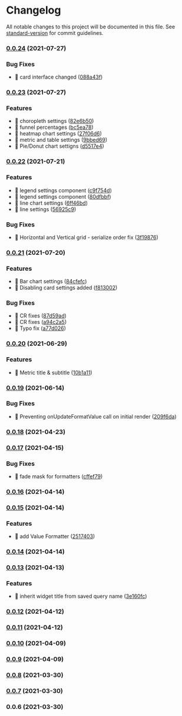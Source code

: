 # Changelog

All notable changes to this project will be documented in this file. See [standard-version](https://github.com/conventional-changelog/standard-version) for commit guidelines.

### [0.0.24](https://github.com/keen/query-creator/compare/v0.0.23...v0.0.24) (2021-07-27)


### Bug Fixes

* 🐛 card interface changed ([088a43f](https://github.com/keen/query-creator/commit/088a43fffc3e92f1363a0ae269c479acba25cfaf))

### [0.0.23](https://github.com/keen/query-creator/compare/v0.0.22...v0.0.23) (2021-07-27)


### Features

* 🎸 choropleth settings ([82e6b50](https://github.com/keen/query-creator/commit/82e6b509652b093cef359aa78d39bebb59646ee5))
* 🎸 funnel percentages ([bc5ea78](https://github.com/keen/query-creator/commit/bc5ea78bf996c8c36f4d81c9b9409dcdddee4ebe))
* 🎸 heatmap chart settings ([27f06d6](https://github.com/keen/query-creator/commit/27f06d61e088501e472498fbd145e8dafcbf6c75))
* 🎸 metric and table settings ([9bbed69](https://github.com/keen/query-creator/commit/9bbed695e6cdfcc070dacaa2db2784cef060f4be))
* 🎸 Pie/Donut chart settigns ([d5517e4](https://github.com/keen/query-creator/commit/d5517e4ad4ee75661533b0384388d00c696e86b9))

### [0.0.22](https://github.com/keen/query-creator/compare/v0.0.21...v0.0.22) (2021-07-21)


### Features

* 🎸 legend settings component ([c9f754d](https://github.com/keen/query-creator/commit/c9f754d801abb365f5d752859d331e49d9473929))
* 🎸 legend settings component ([80dfbbf](https://github.com/keen/query-creator/commit/80dfbbfc0b05d2f9af1050374b57796af40123d2))
* 🎸 line chart settings ([6ff46bd](https://github.com/keen/query-creator/commit/6ff46bd5f58eafc303316b7b30167e9ef25c6cd6))
* 🎸 line settings ([56925c9](https://github.com/keen/query-creator/commit/56925c98f02d20366b566d5e30321b05614b8dba))


### Bug Fixes

* 🐛 Horizontal and Vertical grid - serialize order fix ([3f19876](https://github.com/keen/query-creator/commit/3f198767aae7af7422bedd0582562839fa6f7212))

### [0.0.21](https://github.com/keen/query-creator/compare/v0.0.20...v0.0.21) (2021-07-20)


### Features

* 🎸 Bar chart settings ([84cfefc](https://github.com/keen/query-creator/commit/84cfefc0bbc540ad249326d1d4a9e565edc51a1a))
* 🎸 Disabling card settings added ([f813002](https://github.com/keen/query-creator/commit/f8130024716d58527a7d445a2b7b2c3db7e7b295))


### Bug Fixes

* 🐛 CR fixes ([87d59ad](https://github.com/keen/query-creator/commit/87d59ada859283a1fd0157ec961cdfec96525059))
* 🐛 CR fixes ([a94c2a5](https://github.com/keen/query-creator/commit/a94c2a533482ef3fb246764c6feb0882bbe427b0))
* 🐛 Typo fix ([a77d026](https://github.com/keen/query-creator/commit/a77d026892c43cce58b2f95009f074d805a1d515))

### [0.0.20](https://github.com/keen/query-creator/compare/v0.0.19...v0.0.20) (2021-06-29)


### Features

* 🎸 Metric title & subtitle ([10b1a11](https://github.com/keen/query-creator/commit/10b1a11b32fb0a93685d815eb95175737befafc1))

### [0.0.19](https://github.com/keen/query-creator/compare/v0.0.18...v0.0.19) (2021-06-14)


### Bug Fixes

* 🐛 Preventing onUpdateFormatValue call on initial render ([209f6da](https://github.com/keen/query-creator/commit/209f6da7713457c85f71c1c715f68ed791ee72f8))

### [0.0.18](https://github.com/keen/query-creator/compare/v0.0.17...v0.0.18) (2021-04-23)

### [0.0.17](https://github.com/keen/query-creator/compare/v0.0.16...v0.0.17) (2021-04-15)


### Bug Fixes

* 🐛 fade mask for formatters ([cffef79](https://github.com/keen/query-creator/commit/cffef79f6ab3cb610943c23b345a49eb0bbbb321))

### [0.0.16](https://github.com/keen/query-creator/compare/v0.0.15...v0.0.16) (2021-04-14)

### [0.0.15](https://github.com/keen/query-creator/compare/v0.0.14...v0.0.15) (2021-04-14)


### Features

* 🎸 add Value Formatter ([2517403](https://github.com/keen/query-creator/commit/251740311cbfc9ce6da6d38177242839c431841b))

### [0.0.14](https://github.com/keen/query-creator/compare/v0.0.13...v0.0.14) (2021-04-14)

### [0.0.13](https://github.com/keen/query-creator/compare/v0.0.12...v0.0.13) (2021-04-13)


### Features

* 🎸 inherit widget title from saved query name ([3e160fc](https://github.com/keen/query-creator/commit/3e160fc36cbf7fba8b058bd7040b3dd51af9c59d))

### [0.0.12](https://github.com/keen/query-creator/compare/v0.0.11...v0.0.12) (2021-04-12)

### [0.0.11](https://github.com/keen/query-creator/compare/v0.0.10...v0.0.11) (2021-04-12)

### [0.0.10](https://github.com/keen/query-creator/compare/v0.0.9...v0.0.10) (2021-04-09)

### [0.0.9](https://github.com/keen/query-creator/compare/v0.0.8...v0.0.9) (2021-04-09)

### [0.0.8](https://github.com/keen/query-creator/compare/v0.0.7...v0.0.8) (2021-03-30)

### [0.0.7](https://github.com/keen/query-creator/compare/v0.0.6...v0.0.7) (2021-03-30)

### 0.0.6 (2021-03-30)
